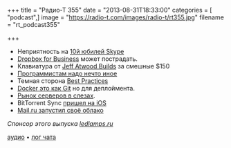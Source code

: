 +++
title = "Радио-Т 355"
date = "2013-08-31T18:33:00"
categories = [ "podcast",]
image = "https://radio-t.com/images/radio-t/rt355.jpg"
filename = "rt_podcast355"

+++

* Неприятность на [10й юбилей Skype](http://thenextweb.com/microsoft/2013/08/29/skype-is-10-years-old-and-in-the-past-decade-its-helped-transform-the-way-that-we-com)
* [Dropbox for Business](http://gigaom.com/2013/08/30/this-cant-be-good-for-dropbox-for-business/) может пострадать.
* Клавиатура от [Jeff Atwood Builds](http://techcrunch.com/2013/08/27/stackoverflow-co-founder-jeff-atwood-builds-a-150-keyboard-for-coders-and-others-who-type-all-d) за смешные $150
* [Программистам надо нечто иное](http://www.naildrivin5.com/blog/2013/08/29/a-real-keyboard-for-programmers.html)
* Темная сторона [Best Practices](http://www.petrikainulainen.net/software-development/processes/the-dark-side-of-best-practices/)
* [Docker это как Git](http://blog.scoutapp.com/articles/2013/08/28/docker-git-for-deployment) но для деплоймента.
* [Рынок серверов в слезах](http://gigaom.com/2013/08/28/latest-server-numbers-are-in-and-its-mostly-bad-news-again/).
* BitTorrent Sync [пришел на iOS](http://gigaom.com/2013/08/27/p2p-dropbox-competitor-bittorrent-sync-comes-to-ios/)
* [Mail.ru запустил своё облако](http://habrahabr.ru/post/191392/)

_Спонсор этого выпуска [ledlamps.ru](http://ledlamps.ru)_

[аудио](http://cdn.radio-t.com/rt_podcast355.mp3) • [лог чата](http://chat.radio-t.com/logs/radio-t-355.html)
<audio src="http://cdn.radio-t.com/rt_podcast355.mp3" preload="none"></audio>
